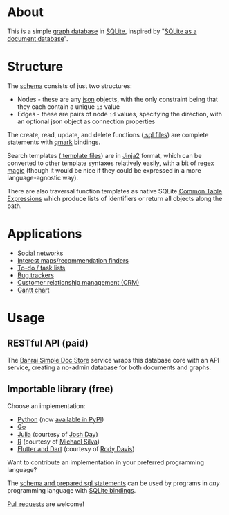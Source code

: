 # About

This is a simple [graph database](https://en.wikipedia.org/wiki/Graph_database) in [SQLite](https://www.sqlite.org/), inspired by "[SQLite as a document database](https://dgl.cx/2020/06/sqlite-json-support)".

# Structure

The [schema](sql/schema.sql) consists of just two structures:

* Nodes - these are any [json](https://www.json.org/) objects, with the only constraint being that they each contain a unique `id` value 
* Edges - these are pairs of node `id` values, specifying the direction, with an optional json object as connection properties

The create, read, update, and delete functions ([.sql files](sql)) are complete statements with [qmark](https://docs.python.org/3/library/sqlite3.html#sqlite3.paramstyle) bindings.

Search templates ([.template files](sql)) are in [Jinja2](https://pypi.org/project/Jinja2/) format, which can be converted to other template syntaxes relatively easily, with a bit of [regex magic](https://github.com/dpapathanasiou/simple-graph-go/blob/main/generate-constants.sh) (though it would be nice if they could be expressed in a more language-agnostic way).

There are also traversal function templates as native SQLite [Common Table Expressions](https://www.sqlite.org/lang_with.html) which produce lists of identifiers or return all objects along the path.

# Applications

* [Social networks](https://en.wikipedia.org/wiki/Social_graph)
* [Interest maps/recommendation finders](https://en.wikipedia.org/wiki/Interest_graph)
* [To-do / task lists](https://en.wikipedia.org/wiki/Task_list)
* [Bug trackers](https://en.wikipedia.org/wiki/Open-source_software_development#Bug_trackers_and_task_lists)
* [Customer relationship management (CRM)](https://en.wikipedia.org/wiki/Customer_relationship_management)
* [Gantt chart](https://en.wikipedia.org/wiki/Gantt_chart)

# Usage

## RESTful API (paid)

The [Banrai Simple Doc Store](https://banrai.net/) service wraps this database core with an API service, creating a no-admin database for both documents and graphs.

## Importable library (free)

Choose an implementation:

* [Python](https://github.com/dpapathanasiou/simple-graph-pypi) (now [available in PyPI](https://pypi.org/project/simple-graph-sqlite/))
* [Go](go)
* [Julia](https://github.com/JuliaComputing/SQLiteGraph.jl) (courtesy of [Josh Day](https://github.com/joshday))
* [R](https://github.com/mikeasilva/simplegraphdb) (courtesy of [Michael Silva](https://github.com/mikeasilva))
* [Flutter and Dart](https://github.com/rodydavis/flutter_graph_database) (courtesy of [Rody Davis](https://github.com/rodydavis))

Want to contribute an implementation in your preferred programming language?

The [schema and prepared sql statements](sql) can be used by programs in *any* programming language with [SQLite bindings](https://en.wikipedia.org/wiki/SQLite#Programming_language_support). 

[Pull requests](https://help.github.com/articles/about-pull-requests/) are welcome!
